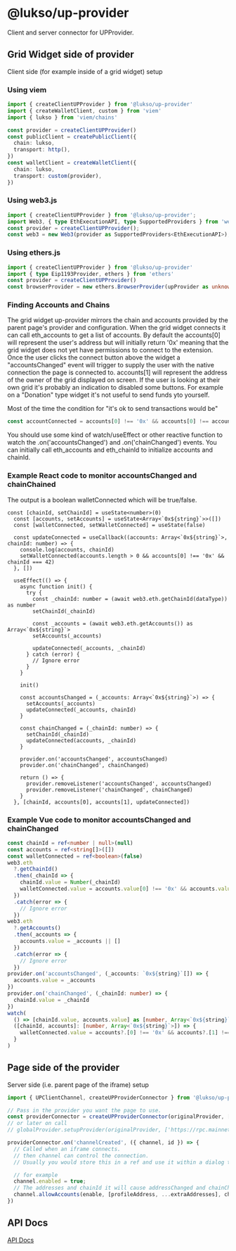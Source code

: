 # @lukso/up-provider

Client and server connector for UPProvider.

## Grid Widget side of provider

Client side (for example inside of a grid widget) setup

### Using viem

```ts
import { createClientUPProvider } from '@lukso/up-provider'
import { createWalletClient, custom } from 'viem'
import { lukso } from 'viem/chains'

const provider = createClientUPProvider()
const publicClient = createPublicClient({
  chain: lukso,
  transport: http(),
})
const walletClient = createWalletClient({
  chain: lukso,
  transport: custom(provider),
})
```

### Using web3.js

```ts
import { createClientUPProvider } from '@lukso/up-provider';
import Web3, { type EthExecutionAPI, type SupportedProviders } from 'web3';
const provider = createClientUPProvider();
const web3 = new Web3(provider as SupportedProviders<EthExecutionAPI>);
```

### Using ethers.js

```ts
import { createClientUPProvider } from '@lukso/up-provider'
import { type Eip1193Provider, ethers } from 'ethers'
const provider = createClientUPProvider()
const browserProvider = new ethers.BrowserProvider(upProvider as unknown as Eip1193Provider)
```

### Finding Accounts and Chains

The grid widget up-provider mirrors the chain and accounts provided by the parent page's
provider and configuration. When the grid widget connects it can call eth_accounts
to get a list of accounts. By default the accounts[0] will represent the user's address
but will initially return '0x' meaning that the grid widget does not yet have permissions
to connect to the extension. Once the user clicks the connect button above the widget
a "accountsChanged" event will trigger to supply the user with the native connection
the page is connected to. accounts[1] will represent the address of the owner
of the grid displayed on screen. If the user is looking at their own grid it's probably
an indication to disabled some buttons. For example on a "Donation" type widget it's not
useful to send funds yto yourself.

Most of the time the condition for "it's ok to send transactions would be"

```js
const accountConnected = accounts[0] !== '0x' && accounts[0] !== accounts[1] && chainId === 42;
```

You should use some kind of watch/useEffect or other reactive function to watch the
.on('accountsChanged') and .on('chainChanged') events. You can initially call eth_accounts and eth_chainId to initialize accounts and chainId.

### Example React code to monitor accountsChanged and chainChained

The output is a boolean walletConnected which will be true/false.

```tsx
const [chainId, setChainId] = useState<number>(0)
  const [accounts, setAccounts] = useState<Array<`0x${string}`>>([])
  const [walletConnected, setWalletConnected] = useState(false)

  const updateConnected = useCallback((accounts: Array<`0x${string}`>, chainId: number) => {
    console.log(accounts, chainId)
    setWalletConnected(accounts.length > 0 && accounts[0] !== '0x' && chainId === 42)
  }, [])

  useEffect(() => {
    async function init() {
      try {
        const _chainId: number = (await web3.eth.getChainId(dataType)) as number
        setChainId(_chainId)

        const _accounts = (await web3.eth.getAccounts()) as Array<`0x${string}`>
        setAccounts(_accounts)

        updateConnected(_accounts, _chainId)
      } catch (error) {
        // Ignore error
      }
    }

    init()

    const accountsChanged = (_accounts: Array<`0x${string}`>) => {
      setAccounts(_accounts)
      updateConnected(_accounts, chainId)
    }

    const chainChanged = (_chainId: number) => {
      setChainId(_chainId)
      updateConnected(accounts, _chainId)
    }

    provider.on('accountsChanged', accountsChanged)
    provider.on('chainChanged', chainChanged)

    return () => {
      provider.removeListener('accountsChanged', accountsChanged)
      provider.removeListener('chainChanged', chainChanged)
    }
  }, [chainId, accounts[0], accounts[1], updateConnected])
```

### Example Vue code to monitor accountsChanged and chainChanged

```ts
const chainId = ref<number | null>(null)
const accounts = ref<string[]>([])
const walletConnected = ref<boolean>(false)
web3.eth
  ?.getChainId()
  .then(_chainId => {
    chainId.value = Number(_chainId)
    walletConnected.value = accounts.value[0] !== '0x' && accounts.value[1] !== '0x' && chainId.value === 42
  })
  .catch(error => {
    // Ignore error
  })
web3.eth
  ?.getAccounts()
  .then(_accounts => {
    accounts.value = _accounts || []
  })
  .catch(error => {
    // Ignore error
  })
provider.on('accountsChanged', (_accounts: `0x${string}`[]) => {
  accounts.value = _accounts
})
provider.on('chainChanged', (_chainId: number) => {
  chainId.value = _chainId
})
watch(
  () => [chainId.value, accounts.value] as [number, Array<`0x${string}`>],
  ([chainId, accounts]: [number, Array<`0x${string}`>]) => {
    walletConnected.value = accounts?.[0] !== '0x' && accounts?.[1] !== '0x' && chainId === 42
  }
)
```

## Page side of the provider

Server side (i.e. parent page of the iframe) setup

```ts
import { UPClientChannel, createUPProviderConnector } from '@lukso/up-provider'

// Pass in the provider you want the page to use.
const providerConnector = createUPProviderConnector(originalProvider, ['https://rpc.mainnet.lukso.network'])
// or later on call
// globalProvider.setupProvider(originalProvider, ['https://rpc.mainnet.lukso.network'])

providerConnector.on('channelCreated', ({ channel, id }) => {
  // Called when an iframe connects.
  // then channel can control the connection.
  // Usually you would store this in a ref and use it within a dialog to control the connection.

  // for example
  channel.enabled = true;
  // The addresses and chainId it will cause addressChanged and chainChanged events on the client provider.
  channel.allowAccounts(enable, [profileAddress, ...extraAddresses], chainId)
})

```

## API Docs

[API Docs](https://lukso-network.github.io/tools-up-provider)
